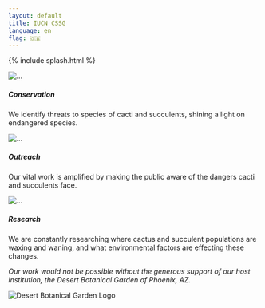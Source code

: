 ```yaml
---
layout: default
title: IUCN CSSG
language: en
flag: 🇬🇧
---
```

{% include splash.html %}
<div class='container'>
  <div class='row mt-5 mb-5'>
    <div class="card-group mx-1">
      <div class="card shadow">
        <img src="{{ site.baseurl }}/assets/images/card1.png" class="card-img-top" alt="...">
        <div class="card-body">
          <h5 class="card-title">Conservation</h5>
          <p class="card-text">We identify threats to species of cacti and succulents, shining a light on endangered species.</p>
        </div>
      </div>
      <div class="card shadow mx-1">
        <img src="{{ site.baseurl }}/assets/images/card2.png" class="card-img-top" alt="...">
        <div class="card-body">
          <h5 class="card-title">Outreach</h5>
          <p class="card-text">Our vital work is amplified by making the public aware of the dangers cacti and succulents face.</p>
        </div>
      </div>
      <div class="card shadow mx-1">
        <img src="{{ site.baseurl }}/assets/images/card3.png" class="card-img-top" alt="...">
        <div class="card-body">
          <h5 class="card-title">Research</h5>
          <p class="card-text">We are constantly researching where cactus and succulent populations are waxing and waning, and what environmental factors are effecting these changes.</p>
        </div>
      </div>
    </div>
  </div>
</div>
<div class='bg-gradient-greens'>
  <div class='container'>
    <div class='row mt-5 align-items-center'>
      <div class='col-md-8'>
        <p class='h3 my-4 text-light'>
          <em id='dbg-thanks'>
            Our work would not be possible without the generous support of our host institution, the Desert Botanical Garden of Phoenix, AZ.
          </em>
        </p>
      </div>
      <div class='col-md-4 py-4' id='dbg_logo'>
        <img src='{{ site.baseurl }}/images/dbg_logo.jpg' class='rounded-circle img-fluid shadow' alt='Desert Botanical Garden Logo'>
      </div>
    </div>
  </div>
</div>